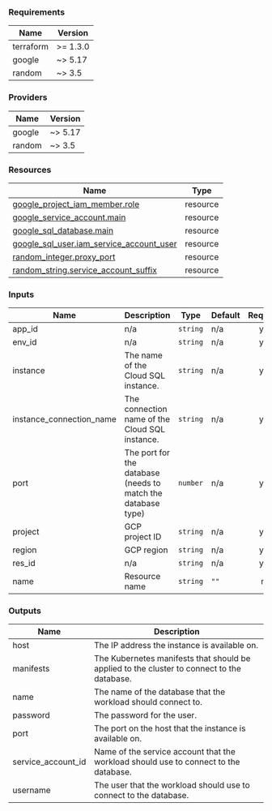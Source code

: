 <!-- BEGIN_TF_DOCS -->
### Requirements

| Name | Version |
|------|---------|
| terraform | >= 1.3.0 |
| google | ~> 5.17 |
| random | ~> 3.5 |

### Providers

| Name | Version |
|------|---------|
| google | ~> 5.17 |
| random | ~> 3.5 |

### Resources

| Name | Type |
|------|------|
| [google_project_iam_member.role](https://registry.terraform.io/providers/hashicorp/google/latest/docs/resources/project_iam_member) | resource |
| [google_service_account.main](https://registry.terraform.io/providers/hashicorp/google/latest/docs/resources/service_account) | resource |
| [google_sql_database.main](https://registry.terraform.io/providers/hashicorp/google/latest/docs/resources/sql_database) | resource |
| [google_sql_user.iam_service_account_user](https://registry.terraform.io/providers/hashicorp/google/latest/docs/resources/sql_user) | resource |
| [random_integer.proxy_port](https://registry.terraform.io/providers/hashicorp/random/latest/docs/resources/integer) | resource |
| [random_string.service_account_suffix](https://registry.terraform.io/providers/hashicorp/random/latest/docs/resources/string) | resource |

### Inputs

| Name | Description | Type | Default | Required |
|------|-------------|------|---------|:--------:|
| app\_id | n/a | `string` | n/a | yes |
| env\_id | n/a | `string` | n/a | yes |
| instance | The name of the Cloud SQL instance. | `string` | n/a | yes |
| instance\_connection\_name | The connection name of the Cloud SQL instance. | `string` | n/a | yes |
| port | The port for the database (needs to match the database type) | `number` | n/a | yes |
| project | GCP project ID | `string` | n/a | yes |
| region | GCP region | `string` | n/a | yes |
| res\_id | n/a | `string` | n/a | yes |
| name | Resource name | `string` | `""` | no |

### Outputs

| Name | Description |
|------|-------------|
| host | The IP address the instance is available on. |
| manifests | The Kubernetes manifests that should be applied to the cluster to connect to the database. |
| name | The name of the database that the workload should connect to. |
| password | The password for the user. |
| port | The port on the host that the instance is available on. |
| service\_account\_id | Name of the service account that the workload should use to connect to the database. |
| username | The user that the workload should use to connect to the database. |
<!-- END_TF_DOCS -->